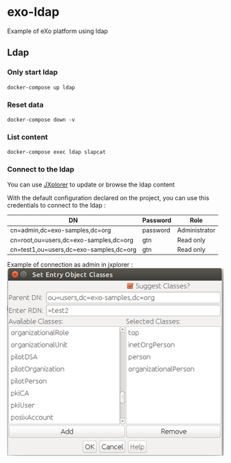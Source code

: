 # exo-ldap
Example of eXo platform using ldap

## Ldap

### Only start ldap

```
docker-compose up ldap
```

### Reset data

```
docker-compose down -v
```

### List content

```
docker-compose exec ldap slapcat
```

### Connect to the ldap

You can use [JXplorer](http://www.jxplorer.org/) to update or browse the ldap content

With the default configuration declared on the project, you can use this credentials to connect to the ldap :

| DN | Password | Role |
|----|----------|------|
| cn=admin,dc=exo-samples,dc=org| password | Administrator |
| cn=root,ou=users,dc=exo-samples,dc=org | gtn | Read only |
| cn=test1,ou=users,dc=exo-samples,dc=org | gtn | Read only |

Example of connection as admin in jxplorer : ![Connection](doc/jxplorer_admin_connection.png)
